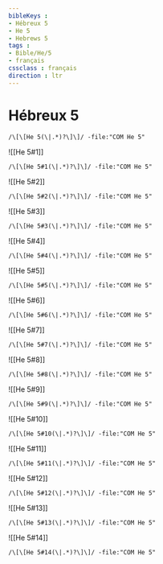 ```yaml
---
bibleKeys : 
- Hébreux 5
- He 5
- Hebrews 5
tags : 
- Bible/He/5
- français
cssclass : français
direction : ltr
---
```


# Hébreux 5

```query
/\[\[He 5(\|.*)?\]\]/ -file:"COM He 5"
```



![[He 5#1]]

```query
/\[\[He 5#1(\|.*)?\]\]/ -file:"COM He 5"
```

![[He 5#2]]

```query
/\[\[He 5#2(\|.*)?\]\]/ -file:"COM He 5"
```

![[He 5#3]]

```query
/\[\[He 5#3(\|.*)?\]\]/ -file:"COM He 5"
```

![[He 5#4]]

```query
/\[\[He 5#4(\|.*)?\]\]/ -file:"COM He 5"
```

![[He 5#5]]

```query
/\[\[He 5#5(\|.*)?\]\]/ -file:"COM He 5"
```

![[He 5#6]]

```query
/\[\[He 5#6(\|.*)?\]\]/ -file:"COM He 5"
```

![[He 5#7]]

```query
/\[\[He 5#7(\|.*)?\]\]/ -file:"COM He 5"
```

![[He 5#8]]

```query
/\[\[He 5#8(\|.*)?\]\]/ -file:"COM He 5"
```

![[He 5#9]]

```query
/\[\[He 5#9(\|.*)?\]\]/ -file:"COM He 5"
```

![[He 5#10]]

```query
/\[\[He 5#10(\|.*)?\]\]/ -file:"COM He 5"
```

![[He 5#11]]

```query
/\[\[He 5#11(\|.*)?\]\]/ -file:"COM He 5"
```

![[He 5#12]]

```query
/\[\[He 5#12(\|.*)?\]\]/ -file:"COM He 5"
```

![[He 5#13]]

```query
/\[\[He 5#13(\|.*)?\]\]/ -file:"COM He 5"
```

![[He 5#14]]

```query
/\[\[He 5#14(\|.*)?\]\]/ -file:"COM He 5"
```

